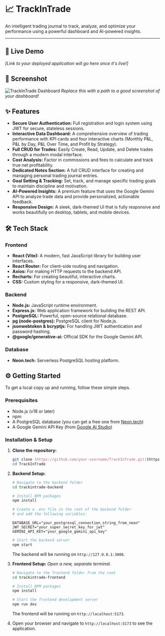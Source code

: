 # 📈 TrackInTrade

An intelligent trading journal to track, analyze, and optimize your performance using a powerful dashboard and AI-powered insights.

---

## 🚀 Live Demo

*[Link to your deployed application will go here once it's live!]*

## 📸 Screenshot

![TrackInTrade Dashboard](path/to/your/screenshot.png)
*Replace this with a path to a good screenshot of your dashboard!*

## ✨ Features

- **Secure User Authentication:** Full registration and login system using JWT for secure, stateless sessions.
- **Interactive Data Dashboard:** A comprehensive overview of trading performance with KPI cards and four interactive charts (Monthly P&L, P&L by Day, P&L Over Time, and Profit by Strategy).
- **Full CRUD for Trades:** Easily Create, Read, Update, and Delete trades through a modern modal interface.
- **Cost Analysis:** Factor in commissions and fees to calculate and track true net profitability.
- **Dedicated Notes Section:** A full CRUD interface for creating and managing personal trading journal entries.
- **Goal Setting & Tracking:** Set, track, and manage specific trading goals to maintain discipline and motivation.
- **AI-Powered Insights:** A premium feature that uses the Google Gemini API to analyze trade data and provide personalized, actionable feedback.
- **Responsive Design:** A sleek, dark-themed UI that is fully responsive and works beautifully on desktop, tablets, and mobile devices.

## 🛠️ Tech Stack

### Frontend
- **React (Vite):** A modern, fast JavaScript library for building user interfaces.
- **React Router:** For client-side routing and navigation.
- **Axios:** For making HTTP requests to the backend API.
- **Recharts:** For creating beautiful, interactive charts.
- **CSS:** Custom styling for a responsive, dark-themed UI.

### Backend
- **Node.js:** JavaScript runtime environment.
- **Express.js:** Web application framework for building the REST API.
- **PostgreSQL:** Powerful, open-source relational database.
- **pg (node-postgres):** PostgreSQL client for Node.js.
- **jsonwebtoken & bcryptjs:** For handling JWT authentication and password hashing.
- **@google/generative-ai:** Official SDK for the Google Gemini API.

### Database
- **Neon.tech:** Serverless PostgreSQL hosting platform.

## ⚙️ Getting Started

To get a local copy up and running, follow these simple steps.

### Prerequisites

- Node.js (v18 or later)
- npm
- A PostgreSQL database (you can get a free one from [Neon.tech](https://neon.tech/))
- A Google Gemini API Key (from [Google AI Studio](https://aistudio.google.com/))

### Installation & Setup

1.  **Clone the repository:**
    ```sh
    git clone [https://github.com/your-username/TrackInTrade.git](https://github.com/your-username/TrackInTrade.git)
    cd TrackInTrade
    ```

2.  **Backend Setup:**
    ```sh
    # Navigate to the backend folder
    cd trackintrade-backend

    # Install NPM packages
    npm install

    # Create a .env file in the root of the backend folder
    # and add the following variables:
    ```
    ```env
    DATABASE_URL="your_postgresql_connection_string_from_neon"
    JWT_SECRET="your_super_secret_key_for_jwt"
    GEMINI_API_KEY="your_google_gemini_api_key"
    ```
    ```sh
    # Start the backend server
    npm start
    ```
    The backend will be running on `http://127.0.0.1:3000`.

3.  **Frontend Setup:**
    *Open a new, separate terminal.*
    ```sh
    # Navigate to the frontend folder from the root
    cd trackintrade-frontend

    # Install NPM packages
    npm install

    # Start the frontend development server
    npm run dev
    ```
    The frontend will be running on `http://localhost:5173`.

4.  Open your browser and navigate to `http://localhost:5173` to see the application.
